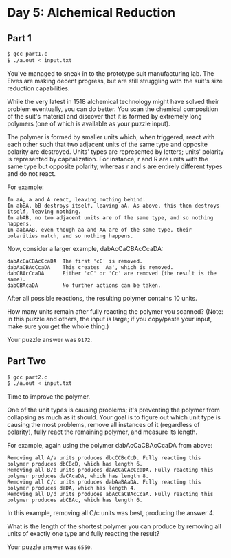 # Day 5: Alchemical Reduction

## Part 1

```bash
$ gcc part1.c
$ ./a.out < input.txt
```

You've managed to sneak in to the prototype suit manufacturing lab. The Elves are making decent progress, but are still struggling with the suit's size reduction capabilities.

While the very latest in 1518 alchemical technology might have solved their problem eventually, you can do better. You scan the chemical composition of the suit's material and discover that it is formed by extremely long polymers (one of which is available as your puzzle input).

The polymer is formed by smaller units which, when triggered, react with each other such that two adjacent units of the same type and opposite polarity are destroyed. Units' types are represented by letters; units' polarity is represented by capitalization. For instance, r and R are units with the same type but opposite polarity, whereas r and s are entirely different types and do not react.

For example:

    In aA, a and A react, leaving nothing behind.
    In abBA, bB destroys itself, leaving aA. As above, this then destroys itself, leaving nothing.
    In abAB, no two adjacent units are of the same type, and so nothing happens.
    In aabAAB, even though aa and AA are of the same type, their polarities match, and so nothing happens.

Now, consider a larger example, dabAcCaCBAcCcaDA:

```
dabAcCaCBAcCcaDA  The first 'cC' is removed.
dabAaCBAcCcaDA    This creates 'Aa', which is removed.
dabCBAcCcaDA      Either 'cC' or 'Cc' are removed (the result is the same).
dabCBAcaDA        No further actions can be taken.
```

After all possible reactions, the resulting polymer contains 10 units.

How many units remain after fully reacting the polymer you scanned? (Note: in this puzzle and others, the input is large; if you copy/paste your input, make sure you get the whole thing.)

Your puzzle answer was `9172`.

## Part Two

```bash
$ gcc part2.c
$ ./a.out < input.txt
```

Time to improve the polymer.

One of the unit types is causing problems; it's preventing the polymer from collapsing as much as it should. Your goal is to figure out which unit type is causing the most problems, remove all instances of it (regardless of polarity), fully react the remaining polymer, and measure its length.

For example, again using the polymer dabAcCaCBAcCcaDA from above:

    Removing all A/a units produces dbcCCBcCcD. Fully reacting this polymer produces dbCBcD, which has length 6.
    Removing all B/b units produces daAcCaCAcCcaDA. Fully reacting this polymer produces daCAcaDA, which has length 8.
    Removing all C/c units produces dabAaBAaDA. Fully reacting this polymer produces daDA, which has length 4.
    Removing all D/d units produces abAcCaCBAcCcaA. Fully reacting this polymer produces abCBAc, which has length 6.

In this example, removing all C/c units was best, producing the answer 4.

What is the length of the shortest polymer you can produce by removing all units of exactly one type and fully reacting the result?

Your puzzle answer was `6550`.